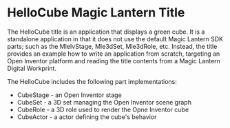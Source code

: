 # HelloCube Magic Lantern Title

The HelloCube title is an application that displays a green cube.
It is a standalone application in that it does not use the default
Magic Lantern SDK parts; such as the MleIvStage, Mle3dSet, Mle3dRole,
etc. Instead, the title provides an example how to write an application
from scratch, targeting an Open Inventor platform and reading the
title contents from a Magic Lantern Digital Workprint.

The HelloCube includes the following part implementations:
* CubeStage - an Open Inventor stage
* CubeSet - a 3D set managing the Open Inventor scene graph
* CubeRole - a 3D role used to render the Opne Inventor cube
* CubeActor - a actor defining the cube's behavior
